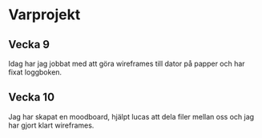 # Varprojekt

## Vecka 9
Idag har jag jobbat med att göra wireframes till dator på papper och har fixat loggboken. 

## Vecka 10 
Jag har skapat en moodboard, hjälpt lucas att dela filer mellan oss och jag har gjort klart wireframes. 
